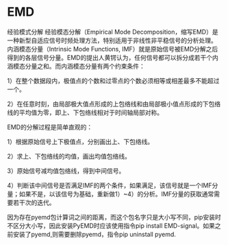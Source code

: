 # EMD
经验模式分解
经验模态分解（Empirical Mode Decomposition，缩写EMD）是一种新型自适应信号时频处理方法，特别适用于非线性非平稳信号的分析处理。
内涵模态分量（Intrinsic Mode Functions, IMF）就是原始信号被EMD分解之后得到的各层信号分量。EMD的提出人黄锷认为，任何信号都可以拆分成若干个内涵模态分量之和。而内涵模态分量有两个约束条件：

1）在整个数据段内，极值点的个数和过零点的个数必须相等或相差最多不能超过一个。

2）在任意时刻，由局部极大值点形成的上包络线和由局部极小值点形成的下包络线的平均值为零，即上、下包络线相对于时间轴局部对称。

EMD的分解过程是简单直观的：

1）根据原始信号上下极值点，分别画出上、下包络线。

2）求上、下包络线的均值，画出均值包络线。

3）原始信号减均值包络线，得到中间信号。

4）判断该中间信号是否满足IMF的两个条件，如果满足，该信号就是一个IMF分量；如果不是，以该信号为基础，重新做1）~4）的分析。IMF分量的获取通常需要若干次的迭代。


    
因为存在pyemd包计算词之间的距离，而这个包名字只是大小写不同，pip安装时不区分大小写，因此安装PyEMD时应该使用指令pip install EMD-signal。如果之前安装了pyemd,则需要删除pyemd，指令pip uninstall pyemd.
